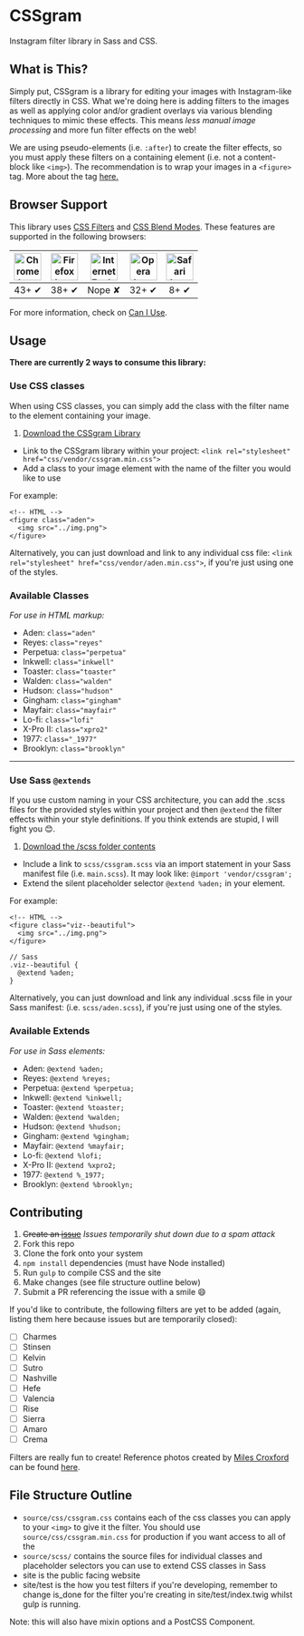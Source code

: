 # CSSgram

Instagram filter library in Sass and CSS.

## What is This?

Simply put, CSSgram is a library for editing your images with Instagram-like filters directly in CSS. What we're doing here is adding filters to the images as well as applying color and/or gradient overlays via various blending techniques to mimic these effects. This means *less manual image processing* and more fun filter effects on the web!

We are using pseudo-elements (i.e. `:after`) to create the filter effects, so you must apply these filters on a containing element (i.e. not a content-block like `<img>`). The recommendation is to wrap your images in a `<figure>` tag. More about the tag [here.](https://developer.mozilla.org/en-US/docs/Web/HTML/Element/figure)

## Browser Support

This library uses [CSS Filters](https://developer.mozilla.org/en-US/docs/Web/CSS/filter) and [CSS Blend Modes](https://css-tricks.com/basics-css-blend-modes/). These features are supported in the following browsers:

| <img src="http://i.imgur.com/dJC1GUv.png" width="48px" height="48px" alt="Chrome logo"> | <img src="http://i.imgur.com/o1m5RcQ.png" width="48px" height="48px" alt="Firefox logo"> | <img src="http://i.imgur.com/8h3iz5H.png" width="48px" height="48px" alt="Internet Explorer logo"> | <img src="http://i.imgur.com/iQV4nmJ.png" width="48px" height="48px" alt="Opera logo"> | <img src="http://i.imgur.com/j3tgNKJ.png" width="48px" height="48px" alt="Safari logo"> |
|:---:|:---:|:---:|:---:|:---:|
| 43+ ✔ | 38+ ✔ | Nope ✘ | 32+ ✔ | 8+ ✔ |

For more information, check on [Can I Use](http://caniuse.com/).

## Usage

**There are currently 2 ways to consume this library:**

### Use CSS classes

When using CSS classes, you can simply add the class with the filter name to the element containing your image.

  1. [Download the CSSgram Library](https://raw.githubusercontent.com/una/CSSgram/master/source/css/cssgram.min.css)
  * Link to the CSSgram library within your project:
    `<link rel="stylesheet" href="css/vendor/cssgram.min.css">`
  * Add a class to your image element with the name of the filter you would like to use

For example:

```
<!-- HTML -->
<figure class="aden">
  <img src="../img.png">
</figure>
```

Alternatively, you can just download and link to any individual css file:
`<link rel="stylesheet" href="css/vendor/aden.min.css">`, if you're just using one of the styles.

### Available Classes

_For use in HTML markup:_

*   Aden: `class="aden"`
*   Reyes: `class="reyes"`
*   Perpetua: `class="perpetua"`
*   Inkwell: `class="inkwell"`
*   Toaster: `class="toaster"`
*   Walden: `class="walden"`
*   Hudson: `class="hudson"`
*   Gingham: `class="gingham"`
*   Mayfair: `class="mayfair"`
*   Lo-fi: `class="lofi"`
*   X-Pro II: `class="xpro2"`
*   1977: `class="_1977"`
*   Brooklyn: `class="brooklyn"`

* * *

### Use Sass `@extends`

If you use custom naming in your CSS architecture, you can add the .scss files for the provided styles within your project and then `@extend` the filter effects within your style definitions. If you think extends are stupid, I will fight you 😊.

1. [Download the /scss folder contents](https://github.com/una/CSSgram/tree/master/source/scss)
* Include a link to `scss/cssgram.scss` via an import statement in your Sass manifest file (i.e. `main.scss`). It may look like: `@import 'vendor/cssgram';`
* Extend the silent placeholder selector `@extend %aden;` in your element.

For example:

```
<!-- HTML -->
<figure class="viz--beautiful">
  <img src="../img.png">
</figure>
```

```
// Sass
.viz--beautiful {
  @extend %aden;
}
```

Alternatively, you can just download and link any individual .scss file in your Sass manifest:
(i.e. `scss/aden.scss`), if you're just using one of the styles.

### Available Extends

_For use in Sass elements:_

*   Aden: `@extend %aden;`
*   Reyes: `@extend %reyes;`
*   Perpetua: `@extend %perpetua;`
*   Inkwell: `@extend %inkwell;`
*   Toaster: `@extend %toaster;`
*   Walden: `@extend %walden;`
*   Hudson: `@extend %hudson;`
*   Gingham: `@extend %gingham;`
*   Mayfair: `@extend %mayfair;`
*   Lo-fi: `@extend %lofi;`
*   X-Pro II: `@extend %xpro2;`
*   1977: `@extend %_1977;`
*   Brooklyn: `@extend %brooklyn;`

## Contributing

1. ~~Create an [issue](https://github.com/una/CSSgram/issues)~~ *Issues temporarily shut down due to a spam attack*
1. Fork this repo
2. Clone the fork onto your system
3. `npm install` dependencies (must have Node installed)
4. Run `gulp` to compile CSS and the site
5. Make changes (see file structure outline below)
6. Submit a PR referencing the issue with a smile :smile:

If you'd like to contribute, the following filters are yet to be added (again, listing them here because issues but are temporarily closed):

- [ ] Charmes
- [ ] Stinsen
- [ ] Kelvin
- [ ] Sutro
- [ ] Nashville
- [ ] Hefe
- [ ] Valencia
- [ ] Rise
- [ ] Sierra
- [ ] Amaro
- [ ] Crema

Filters are really fun to create! Reference photos created by [Miles Croxford](https://twitter.com/milescroxford) can be found [here](https://instagram.com/cssgram/).

## File Structure Outline

- `source/css/cssgram.css` contains each of the css classes you can apply to your `<img>` to give it the filter. You should use `source/css/cssgram.min.css` for production if you want access to all of the
- `source/scss/` contains the source files for individual classes and placeholder selectors you can use to extend CSS classes in Sass
- site is the public facing website
- site/test is the how you test filters if you're developing, remember to change is_done for the filter you're creating in site/test/index.twig whilst gulp is running.

Note: this will also have mixin options and a PostCSS Component.
